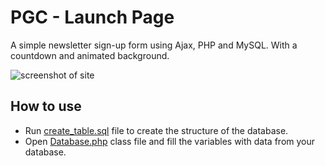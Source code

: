 PGC - Launch Page
=========================

A simple newsletter sign-up form using Ajax, PHP and MySQL.
With a countdown and animated background.

![screenshot of site](https://raw.github.com/LukeXF/pgc-newsletter/master/screenshot.png)

How to use
-----------------

* Run [create_table.sql](create_table.sql) file to create the structure of the database.
* Open [Database.php](inc/Database.class.php) class file and fill the variables with data from your database.

